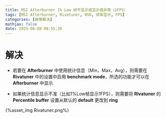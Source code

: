 ```yaml
---
title: MSI Afterburner 1% Low 帧不显示或显示值异常（1FPS）
tags: [MSI Afterburner, Rivatuner, OSD, 帧率显示, FPS]
categories: [故障解决]
mathjax: false
date: 2025-06-08 00:55:30
---
```


# 解决
- 若要在  **Afterburner** 中使用统计信息（Min，Max，Avg），则需要在 **Rivatuner** 中的设置中启用 **benchmark mode**，所选的功能才可以在 **Afterburner** 中显示

- 如果统计信息显示不准（比如1%Low帧显示1FPS），则需要将 **Rivatuner** 的 **Percentile buffer** 设置从默认的 **default** 更改到 **ring**
<!-- more -->
{%asset_img Rivatuner.png%}
